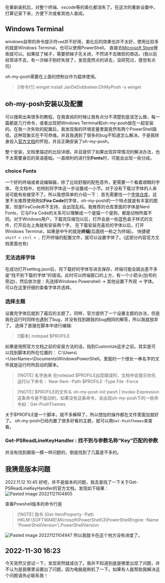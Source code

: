 在重新装机后，对整个终端、vscode等的美化都消失了。在这次的重新设置中，打算记录下来，方便下次或者其他人查阅。

## Windows Terminal
windows自带的命令提示符`cmd`并不好用，美化后的效果也并不太好，使用比较多的就是Windows Terminal，也可以使用PowerShell。
直接去[Microsoft Store](https://apps.microsoft.com/store/apps)搜索就可以。如果挂了梯子，需要把梯子先关闭，不然进不去微软的商店。(我以前经常进不去，有一次梯子刚好失效了，发现竟然点的进去，没研究过，感觉有点坑)

oh-my-posh需要在上面的控制台作为载体使用。


> [!命令行] 
> winget install JanDeDobbeleer.OhMyPosh -s winget


## oh-my-posh安装以及配置

可以搜索出来很多的教程，在我查阅的时候让我有点分不清楚到底该怎么做，每一篇都是几行命令，或者出现把Windows Terminal和oh-my-posh放在一起安装的。在我一次失败的配置后，我发现我的环境变量里面竟然有两个PowerShell路径。这种现象实在不可恭维。并且我遇到了很多的bug不知道怎么解决。于是我转身投入[官方文档](https://ohmyposh.dev/)的怀抱，并且正确安装了oh-my-posh。

整个安装，文档里描述的比较详细，并且提供了如果出现异常情况的解决办法，也不太需要身后的英语基础。一直顺利的进行到**Fonts**时，可能会出现一些分歧。

### choice Fonts
一个好的终端或者说编辑器，除了比较舒服的配色意外，更需要一个看着顺眼的字体。
在文档中，也特别将字体这一步设置成一小节。对于没有下载过字体的人来说可能有些接受不了。所以我想简单的介绍一下：
首先需要找一个[字体仓库]( https://www.nerdfonts.com/)，这里不太推荐使用例如**Fira Code**的字体，oh-my-posh的一个特点就是有丰富的图案，但是FiraCode并不支持，会出现乱码。我推荐的仓库里面的字体是Nerd Fonts，它与Fira Code的关系可以理解成一个是猫一个是狗，都是动物所属不同。对于Windows用户，下载完压缩包以后，打开会是一些蓝色盒子样式的文件，打开后左上角就有安装两个字。
在下载安装完喜欢的字体以后，打开Windows Terminal，如果是中午的就是**终端**(后面统一称之为终端)。
快捷键`shitf + ctrl + ，`打开终端的配置文件，就可以设置字体了。(这部分内容官方文档里面也有)

### 无法选择字体
在成功打开setting.json后，将下载好的字体写进去保存，终端可能会跳出差不多是“找不到下载的字体”的错误。此时可以终端窗口的上方，有一个小箭头(加号的旁边)，然后依次是：先选择Windows Powershell -> 其他设置下外观 -> 字体。可以在这里仔细的查看字体并选择。

### 选择主题
设置完字体后就到了最后的主题了。同样，官方提供了一个设置主题的办法，但是我在运行时同样也遇到了bug，并没有找到跟我的bug相同的解答，所以我就放弃了。
选择了直接在脚本中进行编辑:

> [!脚本] 
> notepad $PROFILE


如果是按照官方文档之前的安装方法的话，指到Customize这步之前。其实是可以找到脚本的所在位置的：
C:\\Users\\\<UserName>\\Documents\\WindowsPowerShell。里面的一个很长一串名字的文件就是运行时所启动的脚本。

> [!NOTE] 名字由来
> 在notepad $PROFILE出现错误时，文档中会提示你先运行以下命令：
> New-Item -Path $PROFILE -Type File -Force

> [!NOTE] $PROFILE的文件头
> oh-my-posh init pwsh | Invoke-Expression
> 这条命令是不能动的，如果没有这条命令，会出现oh-my-posh下的一些命令如：Get-PoshThemes

关于$PROFILE是一个脚本，就不多解释了，所以想加的操作都在文件里面加就好了。
oh-my-posh已经内置了很多好看的主题，就可以用`Get-PoshThemes`来查看。

### Get-PSReadLineKeyHandler : 找不到与参数名称“Key”匹配的参数
并没有找到跟我一模一样问题的，倒是找到了几篇差不多的。

我猜是版本问题
---------------------------
2022.11.12 10:45
好吧，并不是版本的问题，我去查找了一下关于Get-PSReadLineKeyHandler的官方文档，发现如下结果：
![Pasted image 20221121104805](https://raw.githubusercontent.com/CDUbyuN/images/master/Pasted%20image%2020221121104805.png)

查看Powshell版本的命令行是

> [!NOTE] 指令
>  (Get-ItemProperty -Path HKLM:\SOFTWARE\Microsoft\PowerShell\3\PowerShellEngine -Name 'PowerShellVersion').PowerShellVersion

![Pasted image 20221121104947](https://raw.githubusercontent.com/CDUbyuN/images/master/Pasted%20image%2020221121104947.png)
所以我就卡在这个地方没有进度了。

## 2022-11-30 16:23
今天突然又尝试一下，发现突然就成功了。我并不知道到底是哪里出现了问题，并不认为是我哪里设置出了问题，因为电脑是刷机了一下。如果有人能帮助我解决这个问题请务必联系我！
